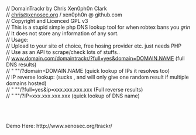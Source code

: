 // DomainTrackr by Chris Xen0ph0n Clark <br>
// chris@xenosec.org / xen0ph0n @ github.com <br>
// Copyright and Licenced GPL v3 <br>
// This is a stupid simple php DNS lookup tool for when robtex bans you *grin* <br>
// It does not store any information of any sort. <br>
// Usage: <br>
// Upload to your site of choice, free hosing provider etc. just needs PHP<br>
// Use as an API to scrape/check lots of stuffs.. <br>
// www.domain.com/domaintrackr/?full=yes&domain=DOMAIN.NAME (full DNS results) <br>
// " ""/?domain=DOMAIN.NAME (quick lookup of IPs it resolves too) <br>
//  IP reverse lookup: (sucks , and will only give one random result if multiple domains hosted) <br>
// " ""/?full=yes&ip=xxx.xxx.xxx.xxx (Full reverse results) <br>
// " ""/?IP=xxx.xxx.xxx.xxx (quick lookup of DNS name) <br>

<br>
<br>
<br>
Demo Here:  http://www.xenosec.org/trackr/